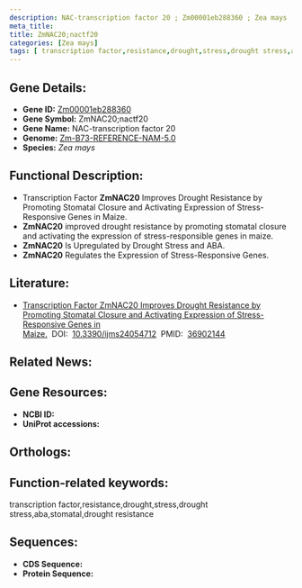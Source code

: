 ```yaml
---
description: NAC-transcription factor 20 ; Zm00001eb288360 ; Zea mays
meta_title:
title: ZmNAC20;nactf20
categories: [Zea mays]
tags: [ transcription factor,resistance,drought,stress,drought stress,aba,stomatal,drought resistance ]
---
```


## Gene Details:
- **Gene ID:**	[Zm00001eb288360]()
- **Gene Symbol:** ZmNAC20;nactf20
- **Gene Name:** NAC-transcription factor 20
- **Genome:** [Zm-B73-REFERENCE-NAM-5.0]()
- **Species:** *Zea mays*

## Functional Description:
   - Transcription Factor **ZmNAC20** Improves Drought Resistance by Promoting Stomatal Closure and Activating Expression of Stress-Responsive Genes in Maize.
   - **ZmNAC20** improved drought resistance by promoting stomatal closure and activating the expression of stress-responsible genes in maize.
   - **ZmNAC20** Is Upregulated by Drought Stress and ABA.
   - **ZmNAC20** Regulates the Expression of Stress-Responsive Genes.

## Literature:
   - [Transcription Factor ZmNAC20 Improves Drought Resistance by Promoting Stomatal Closure and Activating Expression of Stress-Responsive Genes in Maize.]( https://www.mdpi.com/1422-0067/24/5/4712)&nbsp;&nbsp;DOI:&nbsp;&nbsp;[10.3390/ijms24054712](https://www.mdpi.com/1422-0067/24/5/4712)&nbsp;&nbsp;PMID:&nbsp;&nbsp;[36902144](https://pubmed.ncbi.nlm.nih.gov/36902144/)

## Related News:

## Gene Resources:
- **NCBI ID:** [](https://www.ncbi.nlm.nih.gov/gene/?term=)
- **UniProt accessions:** [](https://www.uniprot.org/uniprotkb//entry)

## Orthologs:

## Function-related keywords:
transcription factor,resistance,drought,stress,drought stress,aba,stomatal,drought resistance

## Sequences:
- **CDS Sequence:**
- **Protein Sequence:**
